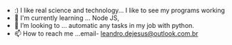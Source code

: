 - :) I like real science and technology... I like to see my programs working
- 🌱 I'm currently learning ... Node JS,
- 💞️ I’m looking to ... automatic any tasks in my job with python.
- 📫 How to reach me ...email- leandro.dejesus@outlook.com.br

<!---
leandroSJ/leandroSJ is a ✨ special ✨ repository because its `README.md` (this file) appears on your GitHub profile.
You can click the Preview link to take a look at your changes.
--->
